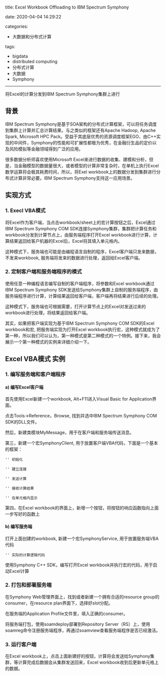 title: Excel Workbook Offloading to IBM Spectrum Symphony

date: 2020-04-04 14:29:22

categories:
- 大数据和分布式计算

tags:
- bigdata
- distributed computing
- 分布式计算
- 大数据
- Symphony
---

将Excel的计算分发到IBM Spectrum Symphony集群上进行

## 背景

IBM Spectrum Symphony是基于SOA架构的分布式计算框架，可以将任务调度到集群上计算并汇总计算结果。与之类似的框架还有Apache Hadoop, Apache Spark, Microsoft HPC Pack。受益于其底层优秀的资源调度框架EGO、由C++实现的中间件，Symphony的性能和可扩展性都极为优秀，在金融衍生品的定价以及风险模拟等金融领域得到广泛的应用。

很多数据分析师喜欢使用Microsoft Excel来进行数据的收集、建模和分析，但是，当金融模型的数据量很大，或者模型的计算非常复杂时，在单机上执行Excel数学运算将会极其耗费时间，所以，将Exel workbook上的数据分发到集群进行分布式计算非常必要。IBM Spectrum Symphony支持这一应用场景。

<!-- more -->

## 实现方式

### 1. Execl VBA模式

将Excel作为客户端，当点击workbook/sheet上的宏计算按钮之后，Excel通过IBM Spectrum Symphony COM SDK连接Symphony集群，集群把计算任务和workbook分发到计算节点上，由服务端程序打开Excel workbook进行计算，计算结果返回给客户机器的Excel后，Excel将其填入单元格内。

这种模式下，服务端也可能是由编程语言自制的程序，Excel客户端只发来数据，不发来workbook, 服务端将发来的数据进行处理，返回给Excel客户端。

### 2. 定制客户端和服务端程序的模式

使用任意一种编程语言编写自制的客户端程序，将参数和Excel workbook通过IBM Spectrum Symphony SDK发送给Symphony集群上自制的服务端程序，由服务端程序进行计算，计算结果返回给客户端，客户端再将结果进行后续的处理。

这种模式下，服务端也可根据需要，打开计算节点上的Excel对发送过来的workbook进行处理，将结果返回给客户端。

其实，如果把客户端实现为基于IBM Spectrum Symphony COM SDK的Excel workbook和宏, 把服务端实现为打开Excel workbook执行宏，这种模式就成为了第一种，所以我们可以认为，第一种模式是第二种模式的一个特例。接下来，我会展示一个第一种模式的实例来详细介绍一下。

## Excel VBA模式 实例

### 1. 编写服务端和客户端程序

#### a) 编写Excel客户端

首先使用Excel新建一个workbook, Alt+F11进入Visual Basic for Application界面。

点击Tools->Reference，Browse, 找到并选中IBM Spectrum Symphony COM SDK的DLL文件。

然后，新建类模块MyMessage，用于在客户端和服务端传送消息。

第三，新建一个宏SymphonyClient, 用于放置客户端VBA代码，下面是一个基本的框架：

```VB
'' 初始化

'' 建立连接

'' 发送计算

'' 接收计算结果

'' 在单元格内显示
```

第四，在Excel workbook的界面上，新增一个按钮，将按钮的响应函数指向上面一步写好的函数上

#### b) 编写服务端

打开上面创建的workbook, 新建一个宏SymphonyService, 用于放置服务端VBA代码

```VB
'' 实际的计算逻辑代码
```

使用Symphony C++ SDK，编写打开Excel workbook并执行宏的代码，用于启动Excel计算

### 2. 打包和部署服务端

在Symphony Web管理界面上，找到或者新建一个拥有合适的resource group的consumer，在resource plan界面下，选择好slot分配。

在服务端的Application Profile文件里，填入正确的consumer。

将服务端打包，使用soamdeploy部署到Repository Server（RS）上，使用soamreg命令注册服务端程序，再通过soamview查看服务端程序是否已经激活。

### 3. 运行客户端

在Excel workbook上，点击上面新建好的按钮，计算将会发送给Symphony集群，等计算完成后数据会从集群发送回来，Excel workbook收到后更新单元格上的数据。

